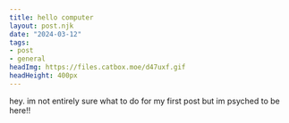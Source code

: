 ```yaml
---
title: hello computer 
layout: post.njk
date: "2024-03-12"
tags: 
- post
- general
headImg: https://files.catbox.moe/d47uxf.gif
headHeight: 400px
---
```

hey. im not entirely sure what to do for my first post but im psyched to be here!!